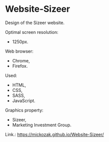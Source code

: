 # Website-Sizeer

Design of the Sizeer website. 

Optimal screen resolution:
- 1250px.

Web browser:
- Chrome,
- Firefox.

Used:
- HTML,
- CSS,
- SASS,
- JavaScript.


Graphics property:
- Sizeer,
- Marketing Investment Group.

Link.: https://mickozak.github.io/Website-Sizeer/
